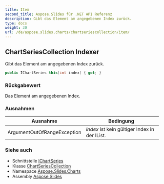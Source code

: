 ```yaml
---
title: Item
second_title: Aspose.Slides für .NET API Referenz
description: Gibt das Element am angegebenen Index zurück.
type: docs
weight: 30
url: /de/aspose.slides.charts/chartseriescollection/item/
---
```


## ChartSeriesCollection Indexer

Gibt das Element am angegebenen Index zurück.

```csharp
public IChartSeries this[int index] { get; }
```

### Rückgabewert

Das Element am angegebenen Index.

### Ausnahmen

| Ausnahme | Bedingung |
| --- | --- |
| ArgumentOutOfRangeException | *index* ist kein gültiger Index in der IList. |

### Siehe auch

* Schnittstelle [IChartSeries](../../ichartseries)
* Klasse [ChartSeriesCollection](../../chartseriescollection)
* Namespace [Aspose.Slides.Charts](../../chartseriescollection)
* Assembly [Aspose.Slides](../../../)

<!-- DO NOT EDIT: generiert von xmldocmd für Aspose.Slides.dll -->